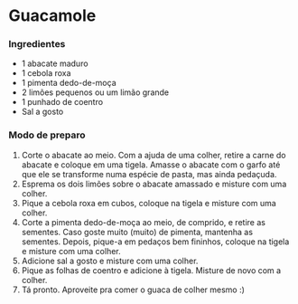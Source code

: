 # Guacamole

### Ingredientes

- 1 abacate maduro
- 1 cebola roxa
- 1 pimenta dedo-de-moça
- 2 limões pequenos ou um limão grande
- 1 punhado de coentro
- Sal a gosto

### Modo de preparo

1. Corte o abacate ao meio. Com a ajuda de uma colher, retire a carne do abacate e coloque em uma tigela. Amasse o abacate com o garfo até que ele se transforme numa espécie de pasta, mas ainda pedaçuda.
2. Esprema os dois limões sobre o abacate amassado e misture com uma colher.
3. Pique a cebola roxa em cubos, coloque na tigela e misture com uma colher.
4. Corte a pimenta dedo-de-moça ao meio, de comprido, e retire as sementes. Caso goste muito (muito) de pimenta, mantenha as sementes. Depois, pique-a em pedaços bem fininhos, coloque na tigela e misture com uma colher.
5. Adicione sal a gosto e misture com uma colher.
6. Pique as folhas de coentro e adicione à tigela. Misture de novo com a colher.
7. Tá pronto. Aproveite pra comer o guaca de colher mesmo :)
